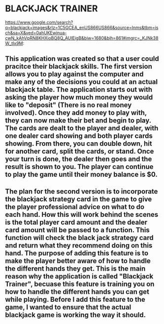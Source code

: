 # BLACKJACK TRAINER

https://www.google.com/search?q=blackjack+images&rlz=1C5GCEA_enUS866US866&source=lnms&tbm=isch&sa=X&ved=0ahUKEwjnua-cwN_kAhVpRN8KHXioBQ8Q_AUIEigB&biw=1680&bih=861#imgrc=_KJNk38W_tIx9M:

## This application was created so that a user could pracitce their blackjack skills. The first version allows you to play against the computer and make any of the decisions you could at an actual blackjack table. The application starts out with asking the player how much money they would like to "deposit" (There is no real money involved). Once they add money to play with, they can now make their bet and begin to play. The cards are dealt to the player and dealer, with one dealer card showing and both player cards showing. From there, you can double down, hit for another card, split the cards, or stand. Once your turn is done, the dealer then goes and the result is shown to you. The player can continue to play the game until their money balance is $0.

## The plan for the second version is to incorporate the blackjack strategy card in the game to give the player professional advice on what to do each hand. How this will work behind the scenes is the total player card amount and the dealer card amount will be passed to a function. This function will check the black jack strategy card and return what they recommend doing on this hand. The purpose of adding this feature is to make the player better aware of how to handle the different hands they get. This is the main reason why the application is called "Blackjack Trainer", becuase this feature is training you on how to handle the different hands you can get while playing. Before I add this feature to the game, I wanted to ensure that the actual blackjack game is working the way it should.
